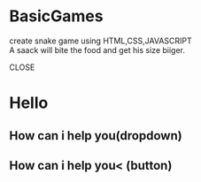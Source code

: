 # BasicGames
create snake game using HTML,CSS,JAVASCRIPT 
<br>A saack will bite the food and get his size biiger.</br>
<p>CLOSE</p>
<h1>Hello</h1>
<h2>How can i help you(dropdown)</h2>
<h2>How can i help you< (button)</h2>
